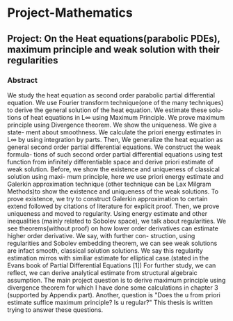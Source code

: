 # Project-Mathematics

## Project: On the Heat equations(parabolic PDEs), maximum principle and weak solution with their regularities
### Abstract
We study the heat equation as second order parabolic partial differential
equation. We use Fourier transform technique(one of the many techniques)
to derive the general solution of the heat equation. We estimate these solu-
tions of heat equations in L∞ using Maximum Principle. We prove maximum
principle using Divergence theorem. We show the uniqueness. We give a state-
ment about smoothness. We calculate the priori energy estimates in L∞ by
using integration by parts. Then, We generalize the heat equation as general
second order partial differential equations. We construct the weak formula-
tions of such second order partial differential equations using test function
from infinitely differentiable space and derive priori estimate of weak solution.
Before, we show the existence and uniqueness of classical solution using maxi-
mum principle, here we use priori energy estimate and Galerkin approximation
technique (other technique can be Lax Milgram Methods)to show the existence
and uniqueness of the weak solutions. To prove existence, we try to construct
Galerkin approximation to certain extend followed by citations of literature
for explicit proof. Then, we prove uniqueness and moved to regularity. Using
energy estimate and other inequalities (mainly related to Sobolev space), we
talk about regularities. We see theorems(without proof) on how lower order
derivatives can estimate higher order derivative. We say, with further con-
struction, using regularities and Sobolev embedding theorem, we can see weak
solutions are infact smooth, classical solution solutions. We say this regularity
estimation mirros with similiar estimate for elliptical case.(stated in the Evans
book of Partial Differential Equations [1]) For further study, we can reflect,
we can derive analytical estimate from structural algebraic assumption.
The main project question is to derive maximum principle using divergence
theorem for which I have done some calculations in chapter 3 (supported by
Appendix part). Another, question is "Does the u from priori estimate suffice
maximum principle? Is u regular?" This thesis is written trying to answer
these questions.
